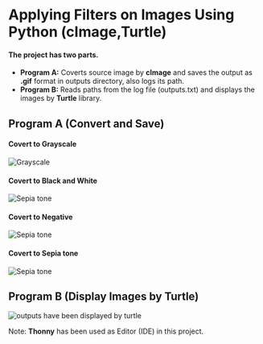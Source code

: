 # Applying Filters on Images Using Python (cImage,Turtle)

#### The project has two parts.

- **Program A:** Coverts source image by **cImage** and saves the output as **.gif** format in outputs directory, also
  logs its path.
- **Program B:** Reads paths from the log file (outputs.txt) and displays the images by **Turtle** library.

## Program A (Convert and Save)

#### Covert to Grayscale

![Grayscale](https://github.com/alirezaashrafi/Python-Easy-Image-Processing/raw/master/demo/gray-scale.png)

#### Covert to Black and White

![Sepia tone](https://github.com/alirezaashrafi/Python-Easy-Image-Processing/raw/master/demo/black-and-white.png)

#### Covert to Negative

![Sepia tone](https://github.com/alirezaashrafi/Python-Easy-Image-Processing/raw/master/demo/negative.png)

#### Covert to Sepia tone

![Sepia tone](https://github.com/alirezaashrafi/Python-Easy-Image-Processing/raw/master/demo/sepia-tone.png)

## Program B (Display Images by Turtle)

![outputs have been displayed by turtle](https://github.com/alirezaashrafi/Python-Easy-Image-Processing/raw/master/demo/outputs-by-turtle.png)

Note: **Thonny** has been used as Editor (IDE) in this project.
